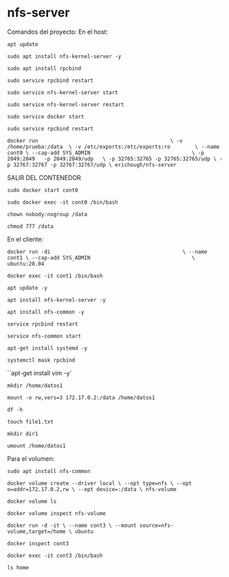 # nfs-server
Comandos del proyecto:
En el host:

`apt update`

`sudo apt install nfs-kernel-server -y`

`sudo apt install rpcbind`

`sudo service rpcbind restart`

`sudo service nfs-kernel-server start`

`sudo service nfs-kernel-server restart`

`sudo service docker start`

`sudo service rpcbind restart`

`docker run                                           \
  -v /home/prueba:/data  \
  -v /etc/exports:/etc/exports:ro        \
  --name cont0 \
  --cap-add SYS_ADMIN                                 \
  -p 2049:2049   -p 2049:2049/udp   \
  -p 32765:32765 -p 32765:32765/udp \
  -p 32767:32767 -p 32767:32767/udp \
  erichough/nfs-server`
  
SALIR DEL CONTENEDOR

`sudo docker start cont0`

`sudo docker exec -it cont0 /bin/bash`

`chown nobody:nogroup /data`

`chmod 777 /data`


En el cliente:

`docker run -di                                           \
  --name cont1 \
  --cap-add SYS_ADMIN                                 \
  ubuntu:20.04`
  
`docker exec -it cont1 /bin/bash`

`apt update -y`

`apt install nfs-kernel-server -y`

`apt install nfs-common -y`

`service rpcbind restart`

`service nfs-common start`

`apt-get install systemd -y`

`systemctl mask rpcbind`

``apt-get install vim -y`

`mkdir /home/datos1`

`mount -o rw,vers=3 172.17.0.2:/data /home/datos1`

`df -h`

`touch file1.txt`

`mkdir dir1`

`umount /home/datos1`

Para el volumen:

`sudo apt install nfs-common`

`docker volume create --driver local \
  --opt type=nfs \
  --opt o=addr=172.17.0.2,rw \
  --opt device=:/data \
  nfs-volume`
  
`docker volume ls`

`docker volume inspect nfs-volume`

`docker run -d -it \
  --name cont3 \
  --mount source=nfs-volume,target=/home \
  ubuntu`
  
`docker inspect cont3`

`docker exec -it cont3 /bin/bash`

`ls home`
